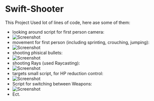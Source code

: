 # Swift-Shooter
This Project Used lot of lines of code, here ase some of them:
- looking around script for first person camera:
- ![Screenshot](lookingScript.png)
- movement for first person (including sprinting, crouching, jumping):
- ![Screenshot](movementScript.png)
- shooting phisical bullets:
- ![Screenshot](shooting.png)
- shooting Rays (used Raycasting):
- ![Screenshot](shootingRays.png)
- targets small script, for HP reduction control:
- ![Screenshot](targetHP.png)
- Script for switching between Weapons:
- ![Screenshot](weaponSwitching.png)
- Ect.
